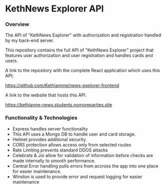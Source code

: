 # KethNews Explorer API

### Overview

The API of "KethNews Explorer" with authorization and registration handled by my back-end server.

This repository contains the full API of "KethNews Explorer" project that features user authorization and user registration and handles cards and users.

A link to the repository with the complete React application which uses this API;

https://github.com/Kethiannne/news-explorer-frontend

A link to the website that hosts this API.

https://kethianne-news.students.nomoreparties.site

### Functionality & Technologies
  - Express handles server functionality
  - This API uses a Mongo DB to handle user and card storage.
  - Helmet provides additional security.
  - CORS protection allows access only from selected routes
  - Rate Limiting prevents standard DDOS attacks
  - Celebrate & Joi allow for validation of information before checks are made internally to smooth performance.
  - Central Error handling pulls errors from accross the app into one place for easier maintenance.
  - Winston is used to provide error and request logging for easier maintenance
